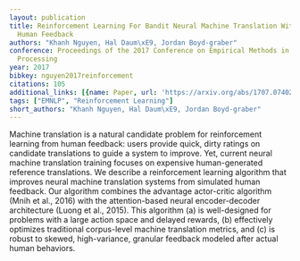 ```yaml
---
layout: publication
title: Reinforcement Learning For Bandit Neural Machine Translation With Simulated
  Human Feedback
authors: "Khanh Nguyen, Hal Daum\xE9, Jordan Boyd-graber"
conference: Proceedings of the 2017 Conference on Empirical Methods in Natural Language
  Processing
year: 2017
bibkey: nguyen2017reinforcement
citations: 105
additional_links: [{name: Paper, url: 'https://arxiv.org/abs/1707.07402'}]
tags: ["EMNLP", "Reinforcement Learning"]
short_authors: "Khanh Nguyen, Hal Daum\xE9, Jordan Boyd-graber"
---
```

Machine translation is a natural candidate problem for reinforcement learning
from human feedback: users provide quick, dirty ratings on candidate
translations to guide a system to improve. Yet, current neural machine
translation training focuses on expensive human-generated reference
translations. We describe a reinforcement learning algorithm that improves
neural machine translation systems from simulated human feedback. Our algorithm
combines the advantage actor-critic algorithm (Mnih et al., 2016) with the
attention-based neural encoder-decoder architecture (Luong et al., 2015). This
algorithm (a) is well-designed for problems with a large action space and
delayed rewards, (b) effectively optimizes traditional corpus-level machine
translation metrics, and (c) is robust to skewed, high-variance, granular
feedback modeled after actual human behaviors.